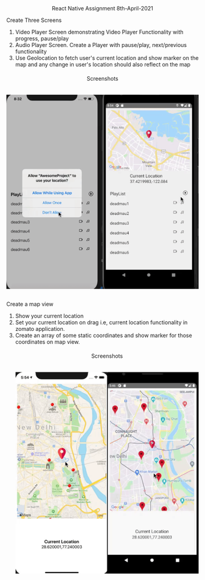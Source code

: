 <div align="center">React Native Assignment 8th-April-2021</div>

Create Three Screens

1. Video Player Screen demonstrating Video Player Functionality with progress, pause/play
2. Audio Player Screen. Create a Player with pause/play, next/previous functionality
3. Use Geolocation to fetch user's current location and show marker on the map and any change in user's location should also reflect on the map

<p style="margin-top:20px;margin-bottom:20px;text-align:center"> Screenshots</p>
<div style="display:flex;justify-content:space-evenly">

![ios](./Screenshots/ios.gif)

![android](./Screenshots/android.gif)

</div>

Create a map view

<ol>
<li>Show your current location </li>
<li>Set your current location on drag i.e,  current location functionality in zomato application.</li>
<li>Create an array of some static coordinates and show marker for those coordinates on map view.</li>

<p style="margin-top:20px;margin-bottom:20px;text-align:center"> Screenshots</p>
<div style="display:flex;justify-content:space-between">

![ios](./Screenshots/ios/map.gif)

![android](./Screenshots/android/map.gif)

</div>
